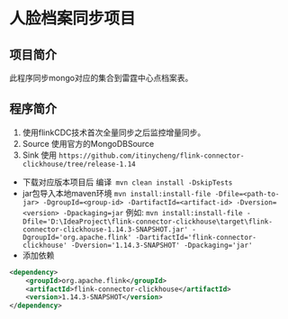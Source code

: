 # 人脸档案同步项目
## 项目简介
  此程序同步mongo对应的集合到雷霆中心点档案表。
  
## 程序简介
1. 使用flinkCDC技术首次全量同步之后监控增量同步。
2. Source 使用官方的MongoDBSource
3. Sink 使用 `https://github.com/itinycheng/flink-connector-clickhouse/tree/release-1.14`
* 下载对应版本项目后 编译` mvn clean install -DskipTests`
* jar包导入本地maven环境 `mvn install:install-file -Dfile=<path-to-jar> -DgroupId=<group-id> -DartifactId=<artifact-id> -Dversion=<version> -Dpackaging=jar`
例如: `mvn install:install-file -Dfile='D:\IdeaProject\flink-connector-clickhouse\target\flink-connector-clickhouse-1.14.3-SNAPSHOT.jar' -DgroupId='org.apache.flink' -DartifactId='flink-connector-clickhouse' -Dversion='1.14.3-SNAPSHOT' -Dpackaging='jar'`
* 添加依赖
```xml
<dependency>
	<groupId>org.apache.flink</groupId>
	<artifactId>flink-connector-clickhouse</artifactId>
	<version>1.14.3-SNAPSHOT</version>
</dependency>
```